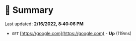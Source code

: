 # 📖 Summary
Last updated: **2/16/2022, 8:40:06 PM**

- `GET` [https://google.com](https://google.com) - **Up** (119ms)
